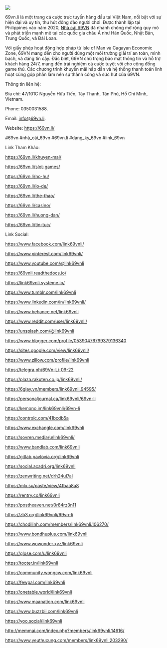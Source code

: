 ![](https://s3-ap-northeast-1.amazonaws.com/g0v-hackmd-images/uploads/upload_fccc6b72b93dbb4dfbdfa8373761d4b4.png)

69vn.li là một trang cá cược trực tuyến hàng đầu tại Việt Nam, nổi bật với sự hiện đại và uy tín, thu hút đông đảo người chơi. Được thành lập tại Philippines vào năm 2020, [Nhà cái 69VN](https://69vn.li/) đã nhanh chóng mở rộng quy mô và phát triển mạnh mẽ tại các quốc gia châu Á như Hàn Quốc, Nhật Bản, Trung Quốc, và Đài Loan. 



Với giấy phép hoạt động hợp pháp từ Isle of Man và Cagayan Economic Zone, 69VN mang đến cho người dùng một môi trường giải trí an toàn, minh bạch, và đáng tin cậy. Đặc biệt, 69VN chú trọng bảo mật thông tin và hỗ trợ khách hàng 24/7, mang đến trải nghiệm cá cược tuyệt vời cho cộng đồng game thủ. Các chương trình khuyến mãi hấp dẫn và hệ thống thanh toán linh hoạt cũng góp phần làm nên sự thành công và sức hút của 69VN.



Thông tin liên hệ: 

Địa chỉ: 47/101C Nguyễn Hữu Tiến, Tây Thạnh, Tân Phú, Hồ Chí Minh, Vietnam. 

Phone: 0350031588. 

Email: info@69vn.li. 

Website: https://69vn.li/

#69vn #nhà_cái_69vn #69vn.li #dang_ky_69vn #link_69vn

Link Tham Khảo:

https://69vn.li/khuyen-mai/

https://69vn.li/slot-games/

https://69vn.li/no-hu/

https://69vn.li/lo-de/

https://69vn.li/the-thao/

https://69vn.li/casino/

https://69vn.li/huong-dan/

https://69vn.li/tin-tuc/

Link Social:

https://www.facebook.com/link69vnli/

https://www.pinterest.com/link69vnli/

https://www.youtube.com/@link69vnli

https://69vnli.readthedocs.io/

https://link69vnli.systeme.io/

https://www.tumblr.com/link69vnli

https://www.linkedin.com/in/link69vnli/

https://www.behance.net/link69vnli

https://www.reddit.com/user/link69vnli/

https://unsplash.com/@link69vnli

https://www.blogger.com/profile/05390476799379136340

https://sites.google.com/view/link69vnli/

https://www.zillow.com/profile/link69vnli

https://telegra.ph/69Vn-Li-09-22

https://plaza.rakuten.co.jp/link69vnli/

https://6giay.vn/members/link69vnli.94595/

https://personaljournal.ca/link69vnli/69vn-li

https://kemono.im/link69vnli/69vn-li

https://controlc.com/41bcdb5a

https://www.exchangle.com/link69vnli

https://sovren.media/u/link69vnli/

https://www.bandlab.com/link69vnli

https://gitlab.pavlovia.org/link69vnli

https://social.acadri.org/link69vnli

https://zenwriting.net/drh24ul7al

https://mlx.su/paste/view/4fbaa8a8

https://rentry.co/link69vnli

https://postheaven.net/0r84rz3n11

https://zb3.org/link69vnli/69vn-li

https://chodilinh.com/members/link69vnli.106270/

https://www.bondhuplus.com/link69vnli

https://www.wowonder.xyz/link69vnli

https://glose.com/u/link69vnli

https://tooter.in/link69vnli

https://community.wongcw.com/link69vnli

https://fewpal.com/link69vnli

https://onetable.world/link69vnli

https://www.maanation.com/link69vnli

https://www.buzzbii.com/link69vnli

https://yoo.social/link69vnli

http://memmai.com/index.php?members/link69vnli.14616/

https://www.yeuthucung.com/members/link69vnli.203290/